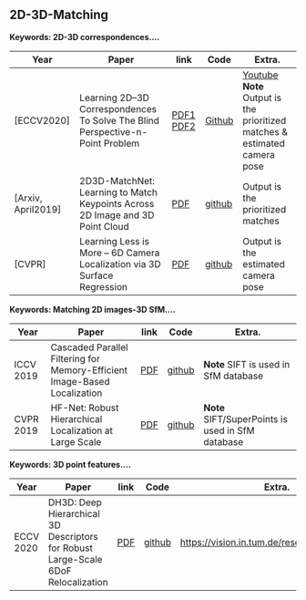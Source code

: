 ## 2D-3D-Matching  

**Keywords:  2D-3D correspondences....**

| Year | Paper | link | Code | Extra.  |
| --- | --- | --- | --- |  --- |  
|[ECCV2020]| Learning 2D–3D Correspondences To Solve The Blind Perspective-n-Point Problem   |  [PDF1](https://arxiv.org/pdf/2003.06752.pdf) [PDF2](https://arxiv.org/pdf/2007.14628.pdf) |  [Github](https://github.com/Liumouliu/Deep_blind_PnP)  | [Youtube](https://www.youtube.com/watch?v=f5jZ5CojNe0) **Note** Output is the prioritized matches & estimated camera pose |  
| [Arxiv, April2019] |  2D3D-MatchNet: Learning to Match Keypoints Across 2D Image and 3D Point Cloud  | [PDF](https://arxiv.org/pdf/1904.09742.pdf) | [github](  https://github.com/mengdanfeng/2D3D-MatchNet) | Output is the prioritized matches  |
| [CVPR] | Learning Less is More – 6D Camera Localization via 3D Surface Regression | [PDF](https://openaccess.thecvf.com/content_cvpr_2018/papers/Brachmann_Learning_Less_Is_CVPR_2018_paper.pdf) | [github](https://github.com/vislearn/LessMore)  | Output is the estimated camera pose  | 

**Keywords:  Matching 2D images-3D SfM....**

| Year | Paper | link | Code | Extra.  |
| --- | --- | --- | --- |  --- | 
|ICCV 2019| Cascaded Parallel Filtering for Memory-Efficient Image-Based Localization | [PDF](https://openaccess.thecvf.com/content_ICCV_2019/html/Cheng_Cascaded_Parallel_Filtering_for_Memory-Efficient_Image-Based_Localization_ICCV_2019_paper.html) | [github](https://github.com/wentaocheng-cv/cpf_localization) |  **Note** SIFT is used in SfM database | 
|CVPR 2019| HF-Net: Robust Hierarchical Localization at Large Scale | [PDF](https://openaccess.thecvf.com/content_CVPR_2019/papers/Sarlin_From_Coarse_to_Fine_Robust_Hierarchical_Localization_at_Large_Scale_CVPR_2019_paper.pdf) | [github](https://github.com/ethz-asl/hfnet) |  **Note** SIFT/SuperPoints is used in SfM database |        

**Keywords:  3D point features....**

| Year | Paper | link | Code | Extra.  |
| --- | --- | --- | --- |  --- |  
| ECCV 2020 |  DH3D: Deep Hierarchical 3D Descriptors for Robust Large-Scale 6DoF Relocalization | [PDF](https://arxiv.org/pdf/2007.09217.pdf)  |  [github](https://github.com/JuanDuGit/DH3D)  |  https://vision.in.tum.de/research/vslam/dh3d |
